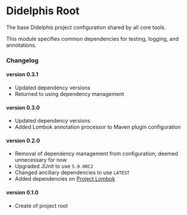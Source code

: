 # Didelphis Root
The base Didelphis project configuration shared by all core tools.

This module specifies common dependencies for testing, logging, and annotations.

### Changelog

#### version 0.3.1
 - Updated dependency versions
 - Returned to using dependency management
#### version 0.3.0
 - Updated dependency versions    
 - Added Lombok annotation processor to Maven plugin configuration
#### version 0.2.0
 - Removal of dependency management from configuration; deemed unnecessary for now
 - Upgraded JUnit to use `5.0.0RC2`
 - Changed ancillary dependencies to use `LATEST`
 - Added dependencies on [Project Lombok](https://projectlombok.org/)
#### version 0.1.0
 - Create of project root
